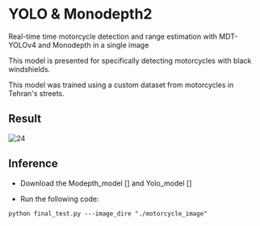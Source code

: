 # YOLO & Monodepth2
Real-time time motorcycle detection and range estimation with MDT-YOLOv4 and Monodepth in a single image 

This model is presented for specifically detecting motorcycles with black windshields.

This model was trained using a custom dataset from motorcycles in Tehran's streets.

## Result
![24](https://github.com/zahrabsh74/YOLOMonodepth/blob/main/results.png)


## Inference
- Download the Modepth_model [] and Yolo_model []

- Run the following code:
```
python final_test.py ---image_dire "./motorcycle_image"
```
